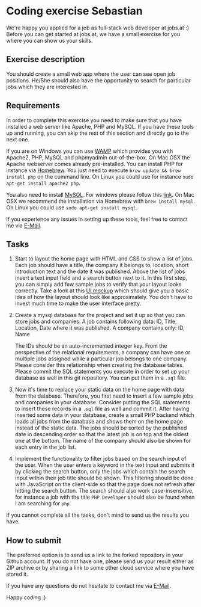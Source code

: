 # Coding exercise Sebastian

We're happy you applied for a job as full-stack web developer at jobs.at :) Before you can get started at jobs.at, we have a small exercise for you where you can show us your skills.

## Exercise description

You should create a small web app where the user can see open job positions. He/She should also have
the opportunity to search for particular jobs which they are interested in.

## Requirements

In order to complete this exercise you need to make sure that you have installed a web server
like Apache, PHP and MySQL. If you have these tools up and running, you can skip the rest of this section and directly
go to the next one.

If you are on Windows you can use [WAMP](https://www.wampserver.com/en/) which provides
you with Apache2, PHP, MySQL and phpmyadmin out-of-the-box. 
On Mac OSX the Apache webserver comes already pre-installed.
You can install PHP for instance via [Homebrew](https://brew.sh/index_de). You just need to execute `brew update && brew install php` on the command line.
On Linux you could use for instance `sudo apt-get install apache2 php`.

You also need to install [MySQL](https://www.mysql.com/de/). 
For windows please follow this [link](https://dev.mysql.com/doc/refman/8.0/en/mysql-installer.html.).
On Mac OSX we recommend the installation via Homebrew with `brew install mysql`.
On Linux you could use `sudo apt-get install mysql`.

If you experience any issues in setting up these tools, feel free to contact me via [E-Mail](mailto:juergen.ratzenboeck@jobs.at).

## Tasks

1. Start to layout the home page with HTML and CSS to show a list of jobs. Each job should have
a title, the company it belongs to, location, short introduction text and the date it was published. Above
   the list of jobs insert a text input field and a search button next to it. In this first step,
   you can simply add few sample jobs to verify that your layout looks correctly. 
   Take a look at this [UI mockup](https://drive.google.com/file/d/18V_x8XmCNcMBAOrexFf6kpxn8WPWxumR/view?usp=sharing)
   which should give you a basic idea of how the layout should look like approximately. You don't have to invest much time to make the user interface pretty.
2. Create a mysql database for the project and set it up so that you can store jobs and companies. 
   A job contains following data: ID, Title, Location, Date where it was published.
   A company contains only: ID, Name 
   
   The IDs should be an auto-incremented integer key. 
   From the perspective of the relational requirements,
   a company can have one or multiple jobs assigned while a particular job belongs to one company. Please
   consider this relationship when creating the database tables.
   Please commit the SQL statements you execute in order to set up your database as well in this git repository.
   You can put them in a  `.sql` file. 
3. Now it's time to replace your static data on the home page with data from the database. Therefore, 
you first need to insert a few sample jobs and companies in your database. Consider putting the SQL statements to
   insert these records in a `.sql` file as well and commit it. After having inserted some data in your database,
   create a small PHP backend which loads all jobs from the database and shows them on the home page instead of
   the static data. The jobs should be sorted by the published date in descending order so that the latest job is on top
   and the oldest one at the bottom. The name of the company should also be shown for each entry in the job list. 
4. Implement the functionality to filter jobs based on the search input of the user. When the user enters a keyword in the text
input and submits it by clicking the search button, only the jobs which contain the search input within their job title 
   should be shown. This filtering should be done with JavaScript on the client-side so that the page does not refresh
   after hitting the search button. The search should also work case-insensitive, for instance a job with the title
   `PHP Developer` should also be found when I am searching for `php`.

If you cannot complete all the tasks, don't mind to send us the results you have. 
   
## How to submit

The preferred option is to send us a link to the forked repository in your Github account. If you do not have one, please send us your result either as ZIP archive or by sharing a link to some other cloud service where you have stored it.

If you have any questions do not hesitate to contact me via [E-Mail](mailto:juergen.ratzenboeck@jobs.at). 

Happy coding :)